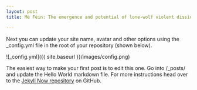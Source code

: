 ```yaml
---
layout: post
title: Mé Féin: The emergence and potential of lone-wolf violent dissident republicanism[image](https://user-images.githubusercontent.com/63151553/171446352-f6a232aa-6017-4007-a431-0a618d907311.png)

---
```


Next you can update your site name, avatar and other options using the _config.yml file in the root of your repository (shown below).

![_config.yml]({{ site.baseurl }}/images/config.png)

The easiest way to make your first post is to edit this one. Go into /_posts/ and update the Hello World markdown file. For more instructions head over to the [Jekyll Now repository](https://github.com/barryclark/jekyll-now) on GitHub.

